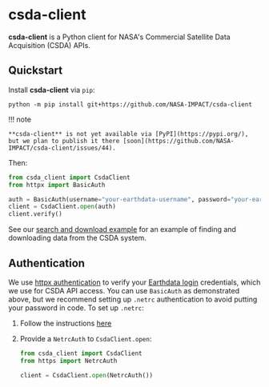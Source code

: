 # csda-client

**csda-client** is a Python client for NASA's Commercial Satellite Data Acquisition (CSDA) APIs.

## Quickstart

Install **csda-client** via `pip`:

```shell
python -m pip install git+https://github.com/NASA-IMPACT/csda-client
```

!!! note

    **csda-client** is not yet available via [PyPI](https://pypi.org/), but we plan to publish it there [soon](https://github.com/NASA-IMPACT/csda-client/issues/44).

Then:

```python
from csda_client import CsdaClient
from httpx import BasicAuth

auth = BasicAuth(username="your-earthdata-username", password="your-earthdata-password")
client = CsdaClient.open(auth)
client.verify()
```

See our [search and download example](./examples/search-and-download.ipynb) for an example of finding and downloading data from the CSDA system.

## Authentication

We use [httpx authentication](https://www.python-httpx.org/advanced/authentication/) to verify your [Earthdata login](https://urs.earthdata.nasa.gov) credentials, which we use for CSDA API access.
You can use `BasicAuth` as demonstrated above, but we recommend setting up `.netrc` authentication to avoid putting your password in code.
To set up `.netrc`:

1. Follow the instructions [here](https://nsidc.org/data/user-resources/help-center/creating-netrc-file-earthdata-login)
2. Provide a `NetrcAuth` to `CsdaClient.open`:

    ```python
    from csda_client import CsdaClient
    from https import NetrcAuth

    client = CsdaClient.open(NetrcAuth())
    ```
